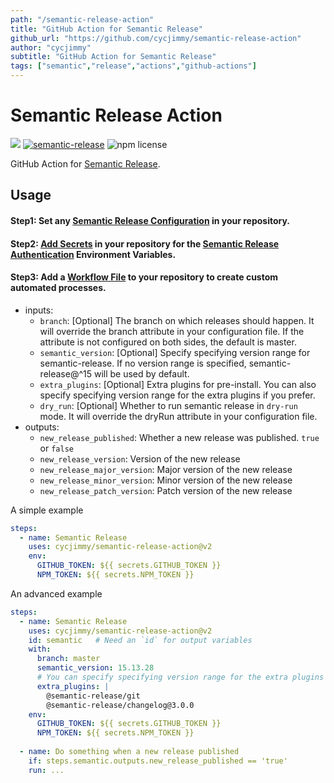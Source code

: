 ```yaml
---
path: "/semantic-release-action"
title: "GitHub Action for Semantic Release"
github_url: "https://github.com/cycjimmy/semantic-release-action"
author: "cycjimmy"
subtitle: "GitHub Action for Semantic Release"
tags: ["semantic","release","actions","github-actions"]
---
```

# Semantic Release Action
![][workflows-badge-image]
[![semantic-release][semantic-image]][semantic-url]
![npm license][license-image]

[workflows-badge-image]: https://github.com/cycjimmy/semantic-release-action/workflows/Test%20Release/badge.svg
[semantic-url]: https://github.com/semantic-release/semantic-release
[semantic-image]: https://img.shields.io/badge/%20%20%F0%9F%93%A6%F0%9F%9A%80-semantic--release-e10079.svg
[license-image]: https://img.shields.io/npm/l/@cycjimmy/semantic-release-action.svg?style=flat-square

GitHub Action for [Semantic Release](https://github.com/semantic-release/semantic-release). 

## Usage
#### Step1: Set any [Semantic Release Configuration](https://github.com/semantic-release/semantic-release/blob/master/docs/usage/configuration.md#configuration) in your repository.

#### Step2: [Add Secrets](https://help.github.com/en/articles/virtual-environments-for-github-actions#creating-and-using-secrets-encrypted-variables) in your repository for the [Semantic Release Authentication](https://github.com/semantic-release/semantic-release/blob/master/docs/usage/ci-configuration.md#authentication) Environment Variables.

#### Step3: Add a [Workflow File](https://help.github.com/en/articles/workflow-syntax-for-github-actions) to your repository to create custom automated processes.
* inputs:
  * `branch`: [Optional] The branch on which releases should happen. It will override the branch attribute in your configuration file. If the attribute is not configured on both sides, the default is master.
  * `semantic_version`: [Optional] Specify specifying version range for semantic-release. If no version range is specified, semantic-release@^15 will be used by default.
  * `extra_plugins`: [Optional] Extra plugins for pre-install. You can also specify specifying version range for the extra plugins if you prefer.
  * `dry_run`: [Optional] Whether to run semantic release in `dry-run` mode. It will override the dryRun attribute in your configuration file.
* outputs:
  * `new_release_published`: Whether a new release was published. `true` or `false`
  * `new_release_version`: Version of the new release
  * `new_release_major_version`: Major version of the new release
  * `new_release_minor_version`: Minor version of the new release
  * `new_release_patch_version`: Patch version of the new release

A simple example
```yaml
steps:
  - name: Semantic Release
    uses: cycjimmy/semantic-release-action@v2
    env:
      GITHUB_TOKEN: ${{ secrets.GITHUB_TOKEN }}
      NPM_TOKEN: ${{ secrets.NPM_TOKEN }}
```

An advanced example
```yaml
steps:
  - name: Semantic Release
    uses: cycjimmy/semantic-release-action@v2
    id: semantic   # Need an `id` for output variables
    with:
      branch: master
      semantic_version: 15.13.28
      # You can specify specifying version range for the extra plugins if you prefer.
      extra_plugins: |
        @semantic-release/git
        @semantic-release/changelog@3.0.0
    env:
      GITHUB_TOKEN: ${{ secrets.GITHUB_TOKEN }}
      NPM_TOKEN: ${{ secrets.NPM_TOKEN }}
      
  - name: Do something when a new release published
    if: steps.semantic.outputs.new_release_published == 'true'
    run: ...
```
